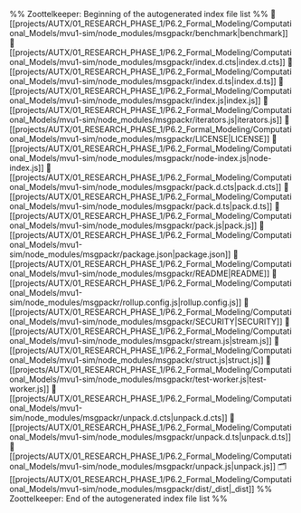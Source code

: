 %% Zoottelkeeper: Beginning of the autogenerated index file list  %%
📄 [[projects/AUTX/01_RESEARCH_PHASE_1/P6.2_Formal_Modeling/Computational_Models/mvu1-sim/node_modules/msgpackr/benchmark|benchmark]]
📄 [[projects/AUTX/01_RESEARCH_PHASE_1/P6.2_Formal_Modeling/Computational_Models/mvu1-sim/node_modules/msgpackr/index.d.cts|index.d.cts]]
📄 [[projects/AUTX/01_RESEARCH_PHASE_1/P6.2_Formal_Modeling/Computational_Models/mvu1-sim/node_modules/msgpackr/index.d.ts|index.d.ts]]
📄 [[projects/AUTX/01_RESEARCH_PHASE_1/P6.2_Formal_Modeling/Computational_Models/mvu1-sim/node_modules/msgpackr/index.js|index.js]]
📄 [[projects/AUTX/01_RESEARCH_PHASE_1/P6.2_Formal_Modeling/Computational_Models/mvu1-sim/node_modules/msgpackr/iterators.js|iterators.js]]
📄 [[projects/AUTX/01_RESEARCH_PHASE_1/P6.2_Formal_Modeling/Computational_Models/mvu1-sim/node_modules/msgpackr/LICENSE|LICENSE]]
📄 [[projects/AUTX/01_RESEARCH_PHASE_1/P6.2_Formal_Modeling/Computational_Models/mvu1-sim/node_modules/msgpackr/node-index.js|node-index.js]]
📄 [[projects/AUTX/01_RESEARCH_PHASE_1/P6.2_Formal_Modeling/Computational_Models/mvu1-sim/node_modules/msgpackr/pack.d.cts|pack.d.cts]]
📄 [[projects/AUTX/01_RESEARCH_PHASE_1/P6.2_Formal_Modeling/Computational_Models/mvu1-sim/node_modules/msgpackr/pack.d.ts|pack.d.ts]]
📄 [[projects/AUTX/01_RESEARCH_PHASE_1/P6.2_Formal_Modeling/Computational_Models/mvu1-sim/node_modules/msgpackr/pack.js|pack.js]]
📄 [[projects/AUTX/01_RESEARCH_PHASE_1/P6.2_Formal_Modeling/Computational_Models/mvu1-sim/node_modules/msgpackr/package.json|package.json]]
📄 [[projects/AUTX/01_RESEARCH_PHASE_1/P6.2_Formal_Modeling/Computational_Models/mvu1-sim/node_modules/msgpackr/README|README]]
📄 [[projects/AUTX/01_RESEARCH_PHASE_1/P6.2_Formal_Modeling/Computational_Models/mvu1-sim/node_modules/msgpackr/rollup.config.js|rollup.config.js]]
📄 [[projects/AUTX/01_RESEARCH_PHASE_1/P6.2_Formal_Modeling/Computational_Models/mvu1-sim/node_modules/msgpackr/SECURITY|SECURITY]]
📄 [[projects/AUTX/01_RESEARCH_PHASE_1/P6.2_Formal_Modeling/Computational_Models/mvu1-sim/node_modules/msgpackr/stream.js|stream.js]]
📄 [[projects/AUTX/01_RESEARCH_PHASE_1/P6.2_Formal_Modeling/Computational_Models/mvu1-sim/node_modules/msgpackr/struct.js|struct.js]]
📄 [[projects/AUTX/01_RESEARCH_PHASE_1/P6.2_Formal_Modeling/Computational_Models/mvu1-sim/node_modules/msgpackr/test-worker.js|test-worker.js]]
📄 [[projects/AUTX/01_RESEARCH_PHASE_1/P6.2_Formal_Modeling/Computational_Models/mvu1-sim/node_modules/msgpackr/unpack.d.cts|unpack.d.cts]]
📄 [[projects/AUTX/01_RESEARCH_PHASE_1/P6.2_Formal_Modeling/Computational_Models/mvu1-sim/node_modules/msgpackr/unpack.d.ts|unpack.d.ts]]
📄 [[projects/AUTX/01_RESEARCH_PHASE_1/P6.2_Formal_Modeling/Computational_Models/mvu1-sim/node_modules/msgpackr/unpack.js|unpack.js]]
🗂️ [[projects/AUTX/01_RESEARCH_PHASE_1/P6.2_Formal_Modeling/Computational_Models/mvu1-sim/node_modules/msgpackr/dist/_dist|_dist]]
%% Zoottelkeeper: End of the autogenerated index file list  %%
